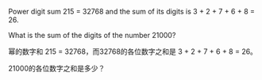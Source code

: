 Power digit sum
215 = 32768 and the sum of its digits is 3 + 2 + 7 + 6 + 8 = 26.

What is the sum of the digits of the number 21000?

幂的数字和
215 = 32768，而32768的各位数字之和是 3 + 2 + 7 + 6 + 8 = 26。

21000的各位数字之和是多少？